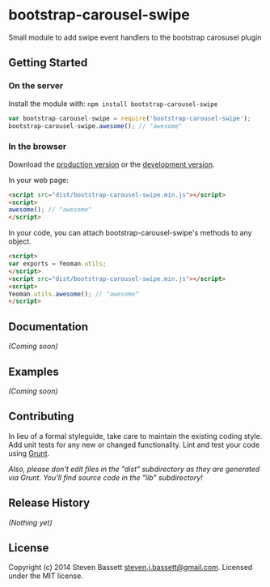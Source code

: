 # bootstrap-carousel-swipe

Small module to add swipe event handlers to the bootstrap carosusel plugin

## Getting Started
### On the server
Install the module with: `npm install bootstrap-carousel-swipe`

```javascript
var bootstrap-carousel-swipe = require('bootstrap-carousel-swipe');
bootstrap-carousel-swipe.awesome(); // "awesome"
```

### In the browser
Download the [production version][min] or the [development version][max].

[min]: https://raw.github.com/bassettsj/bootstrap-carousel-swipe/master/dist/bootstrap-carousel-swipe.min.js
[max]: https://raw.github.com/bassettsj/bootstrap-carousel-swipe/master/dist/bootstrap-carousel-swipe.js

In your web page:

```html
<script src="dist/bootstrap-carousel-swipe.min.js"></script>
<script>
awesome(); // "awesome"
</script>
```

In your code, you can attach bootstrap-carousel-swipe's methods to any object.

```html
<script>
var exports = Yeoman.utils;
</script>
<script src="dist/bootstrap-carousel-swipe.min.js"></script>
<script>
Yeoman.utils.awesome(); // "awesome"
</script>
```

## Documentation
_(Coming soon)_

## Examples
_(Coming soon)_

## Contributing
In lieu of a formal styleguide, take care to maintain the existing coding style. Add unit tests for any new or changed functionality. Lint and test your code using [Grunt](http://gruntjs.com/).

_Also, please don't edit files in the "dist" subdirectory as they are generated via Grunt. You'll find source code in the "lib" subdirectory!_

## Release History
_(Nothing yet)_

## License
 
 Copyright (c) 2014 Steven Bassett <steven.j.bassett@gmail.com>. Licensed under the MIT license.
